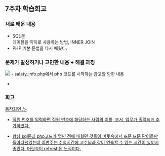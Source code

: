 ## 7주차 학습회고

### 새로 배운 내용

- SQL문<br>
테이블을 약자로 사용하는 방법, INNER JOIN
- PHP 기본 문법을 다시 배웠다.

### 문제가 발생하거나 고민한 내용 + 해결 과정
<img src="https://user-images.githubusercontent.com/57151886/96068768-bad1c800-0ed7-11eb-8045-4fede1c19c1d.png">
- salaty_info.php에서 php 코드를 시작하는 <?php 부분에 <? php 이렇게 공백이 하나 들어가 있어서 그랬던거였다.   
 

### 참고할 만한 내용 
- 

### 회고
<a href="https://youtu.be/B1JcRpyEds4">동작화면 />
- 직원 번호를 입력하면 직원 번호에 해당하는 사람의 이름, 부서, 업무가 출력되게 추가하였다.

- 항상 sql문과 php코드가 몇년 전에 배웠던 것들이 머릿속에서 뜨문 뜨문 단어로만 돌아다녔었는데 이번주는 수업시간에 교수님과 같이 연습할 수 있는 시간이 있어서 좋았다. 머릿속이 refresh된 느낌이다.


